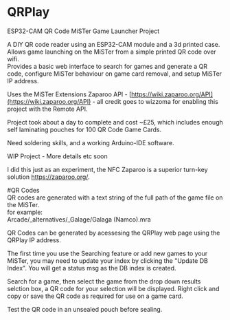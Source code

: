 # QRPlay
ESP32-CAM QR Code MiSTer Game Launcher Project  

A DIY QR code reader using an ESP32-CAM module and a 3d printed case.  
Allows game launching on the MiSTer from a simple printed QR code over wifi.  
Provides a basic web interface to search for games and generate a QR code, configure MiSTer behaviour on game card removal, and setup MiSTer IP address.  

Uses the MiSTer Extensions Zaparoo API - [https://wiki.zaparoo.org/API](https://wiki.zaparoo.org/API)  - all credit goes to wizzoma for enabling this project with the Remote API.  

Project took about a day to complete and cost ~£25, which includes enough self laminating pouches for 100 QR Code Game Cards.  

Need soldering skills, and a working Arduino-IDE software.  

WIP Project - More details etc soon  

I did this just as an experiment, the NFC Zaparoo is a superior turn-key solution https://zaparoo.org/.

#QR Codes  
QR codes are generated with a text string of the full path of the game file on the MiSTer.  
for example:  
Arcade/_alternatives/_Galage/Galaga (Namco).mra
  

QR Codes can be generated by acessesing the QRPlay web page using the QRPlay IP address.  

The first time you use the Searching feature or add new games to your MiSTer, you may need to update your index by clicking the "Update DB Index". You will get a status msg as the DB index is created.  

  
Search for a game, then select the game from the drop down results selction box, a QR code for your selection will be displayed. Right click and copy or save the QR code as required for use on a game card.  


Test the QR code in an unsealed pouch before sealing.
